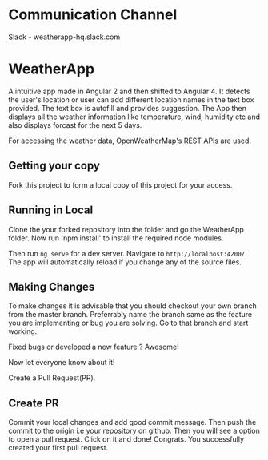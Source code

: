 # Communication Channel
Slack - weatherapp-hq.slack.com

# WeatherApp

A intuitive app made in Angular 2 and then shifted to Angular 4.
It detects the user's location or user can add different location names in the text box provided. 
The text box is autofill and provides suggestion.
The App then displays all the weather information like temperature, wind, humidity etc and also displays forcast for the next 5 days.

For accessing the weather data, OpenWeatherMap's REST APIs are used.

## Getting your copy

Fork this project to form a local copy of this project for your access.

## Running in Local

Clone the your forked repository into the folder and go the WeatherApp folder. Now run 'npm install' to install the required node modules. 

Then run `ng serve` for a dev server. Navigate to `http://localhost:4200/`. The app will automatically reload if you change any of the source files.

## Making Changes

To make changes it is advisable that you should checkout your own branch from the master branch. Preferrably name the branch same as the feature you are implementing or bug you are solving. Go to that branch and start working.

Fixed bugs or developed a new feature ? 
Awesome!

Now let everyone know about it!

Create a Pull Request(PR).

## Create PR
Commit your local changes and add good commit message.
Then push the commit to the origin i.e your repository on github.
Then you will see a option to open a pull request. Click on it and done!
Congrats. You successfully created your first pull request.



